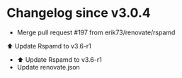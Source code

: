 # Changelog since v3.0.4
- Merge pull request #197 from erik73/renovate/rspamd

⬆️ Update Rspamd to v3.6-r1 
- ⬆️ Update Rspamd to v3.6-r1 
- Update renovate.json 
